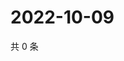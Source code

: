 # 2022-10-09

共 0 条

<!-- BEGIN WEIBO -->
<!-- 最后更新时间 Sun Oct 09 2022 19:15:40 GMT+0800 (China Standard Time) -->

<!-- END WEIBO -->
